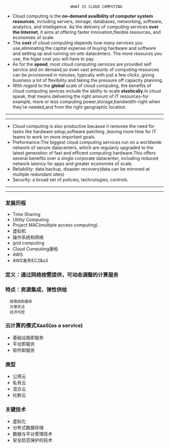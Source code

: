                                  WHAT IS CLOUD COMPUTING
  - Cloud computing is the **on-demand availbility of computer system resources**, including servers, storage, databases, networking, software, analytics, and intelligence. As the delivery of computing services **over the Internet**, it aims at offering faster innovation,flexible resources, and economies of scale.   
  - The **cost** of cloud computing depends how many services you use,eliminating the capital expense of buying hardware and software and setting up and running on-site datacenters. The more resouces you use, the higer cost you will have to pay.
  - As for the **speed**, most cloud computing services are provided self service and on demand,so even vast amounts of computing resources can be provisioned in minutes, typically with just a few clicks ,giving business a lot of flexibility and taking the pressure off capacity planning.
  - With regard to the **global** scale of cloud computing, the benefits of cloud computing sevices include the ability to scale **elastically**.In cloud speak, that means delivering the right amount of IT resources-for example, more or less computing power,storage,bandwidth-right when they're needed,and from the right geographic location.
  
  ---
  ---
  - Cloud computing is also productive because it removes the need for tasks like hardware setup,software patching ,leaving more time for IT teams to work on more important goals.
  - Preformance:The biggest cloud computing services run on a worldwide network of secure datacenters, which are regularly upgraded to the latest generation of fast and efficent computing hardware.This offers several benefits over a single corporate datacenter, including reduced network latency for apps and greater economies of scale.
  - Reliability: data backup, disaster recovery(data can be mirrored at multiple redundant sites)
  - Security: a broad set of policies, technologies, controls.

---
---

### 发展历程
- Time Sharing
- Utility Computing
- Project MAC(multiple access computing)
- 虚拟机
- 操作系统和网络
- grid computing
- Cloud Computing康柏
- AWS
- AWS发布EC2&s3

### 定义：通过网络按需提供，可动态调整的计算服务
### 特点：资源集成，弹性供给
      按需自助服务
      方便灵活
      经济可控
### 云计算的模式XaaS(as a service)
- 基础设施即服务
- 平台即服务
- 软件即服务
### 类型
- 公用云
- 私有云
- 混合云
- 社群云
### 关键技术
- 虚拟化
- 分布式数据存储
- 数据与平台管理技术
- 安全防范保护的技术

